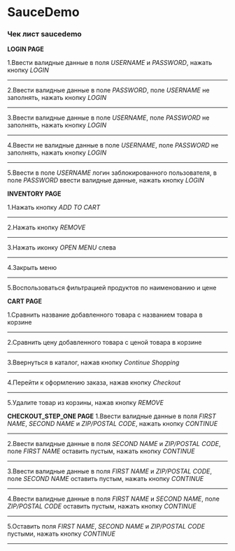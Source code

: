 # SauceDemo
### Чек лист saucedemo ###

 **LOGIN PAGE**
 
 
 1.Ввести валидные данные в поля *USERNAME* и *PASSWORD*, нажать кнопку *LOGIN* 
 ***
 2.Ввести валидные данные в поле *PASSWORD*, поле *USERNAME* не заполнять, нажать кнопку *LOGIN* 
 ***
 3.Ввести валидные данные в поле *USERNAME*, поле *PASSWORD* не заполнять, нажать кнопку *LOGIN* 
 ***
 4.Ввести не валидные данные в поле *USERNAME*, поле *PASSWORD* не заполнять, нажать кнопку *LOGIN* 
 ***
 5.Ввести в поле *USERNAME* логин заблокированного пользователя, в поле *PASSWORD* ввести валидные данные, нажать кнопку *LOGIN*
 
 **INVENTORY PAGE**
 
 1.Нажать кнопку *ADD TO CART*
 ***
 2.Нажать кнопку *REMOVE*
 ***
 3.Нажать иконку *OPEN MENU* слева
 ***
 4.Закрыть меню
 ***
 5.Воспользоваться фильтрацией продуктов по наименованию и цене
 
 **CART PAGE**
 
 1.Сравнить название добавленного товара с названием товара в корзине
 ***
 2.Сравнить цену добавленного товара с ценой товара в корзине
 ***
 3.Ввернуться в каталог, нажав кнопку *Continue Shopping*
 ***
 4.Перейти к оформлению заказа, нажав кнопку *Checkout*
 ***
 5.Удалите товар из корзины, нажав кнопку *REMOVE*
 
 **CHECKOUT_STEP_ONE PAGE**
 1.Ввести валидные данные в поля *FIRST NAME*, *SECOND NAME* и *ZIP/POSTAL CODE*, нажать кнопку *CONTINUE*
 ***
 2.Ввести валидные данные в поля *SECOND NAME* и *ZIP/POSTAL CODE*, поле *FIRST NAME* оставить пустым, нажать кнопку *CONTINUE*
 ***
 3.Ввести валидные данные в поля *FIRST NAME* и *ZIP/POSTAL CODE*, поле *SECOND NAME* оставить пустым, нажать кнопку *CONTINUE*
 ***
 4.Ввести валидные данные в поля *FIRST NAME* и *SECOND NAME*, поле *ZIP/POSTAL CODE* оставить пустым, нажать кнопку *CONTINUE*
 ***
 5.Оставить поля *FIRST NAME*, *SECOND NAME* и *ZIP/POSTAL CODE* пустыми, нажать кнопку *CONTINUE*
 ***
